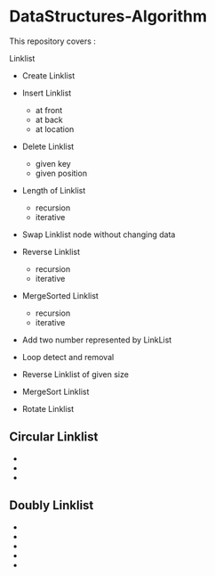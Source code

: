 # DataStructures-Algorithm

This repository covers :

Linklist
- Create Linklist
- Insert Linklist
	- at front
	- at back
	- at location
- Delete Linklist
	- given key
	- given position
- Length of Linklist
	- recursion 
	- iterative
- Swap Linklist node without changing data
- Reverse Linklist
	- recursion 
	- iterative
- MergeSorted Linklist
	- recursion 
	- iterative 
- Add two number represented by LinkList

- Loop detect and removal
- Reverse Linklist of given size
- MergeSort Linklist
- Rotate Linklist

Circular Linklist
- 
- 
- 
- 

Doubly Linklist
- 
- 
- 
- 
- 
- 